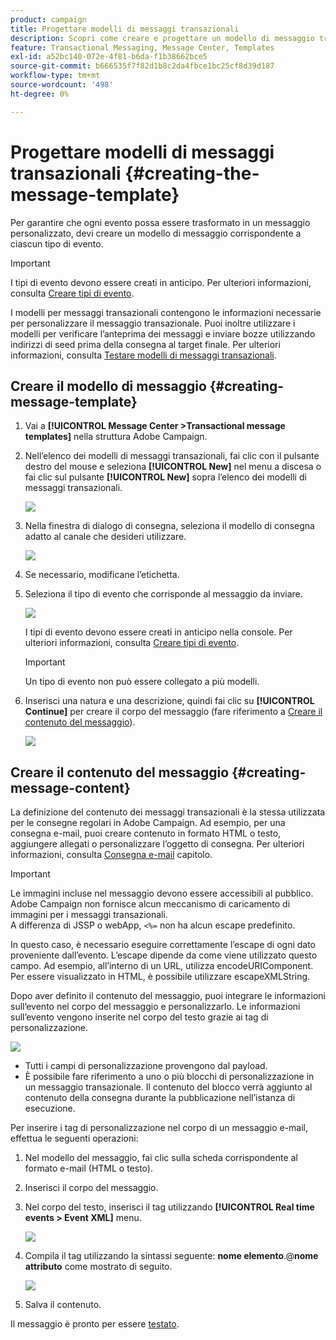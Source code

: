 ```yaml
---
product: campaign
title: Progettare modelli di messaggi transazionali
description: Scopri come creare e progettare un modello di messaggio transazionale in Adobe Campaign Classic
feature: Transactional Messaging, Message Center, Templates
exl-id: a52bc140-072e-4f81-b6da-f1b38662bce5
source-git-commit: b666535f7f82d1b8c2da4fbce1bc25cf8d39d187
workflow-type: tm+mt
source-wordcount: '498'
ht-degree: 0%

---
```


# Progettare modelli di messaggi transazionali {#creating-the-message-template}



Per garantire che ogni evento possa essere trasformato in un messaggio personalizzato, devi creare un modello di messaggio corrispondente a ciascun tipo di evento.

>[!IMPORTANT]
>
>I tipi di evento devono essere creati in anticipo. Per ulteriori informazioni, consulta [Creare tipi di evento](../../message-center/using/creating-event-types.md).

I modelli per messaggi transazionali contengono le informazioni necessarie per personalizzare il messaggio transazionale. Puoi inoltre utilizzare i modelli per verificare l’anteprima dei messaggi e inviare bozze utilizzando indirizzi di seed prima della consegna al target finale. Per ulteriori informazioni, consulta [Testare modelli di messaggi transazionali](../../message-center/using/testing-message-templates.md).

## Creare il modello di messaggio {#creating-message-template}

1. Vai a **[!UICONTROL Message Center >Transactional message templates]** nella struttura Adobe Campaign.

1. Nell’elenco dei modelli di messaggi transazionali, fai clic con il pulsante destro del mouse e seleziona **[!UICONTROL New]** nel menu a discesa o fai clic sul pulsante **[!UICONTROL New]** sopra l’elenco dei modelli di messaggi transazionali.

   ![](assets/messagecenter_create_model_001.png)

1. Nella finestra di dialogo di consegna, seleziona il modello di consegna adatto al canale che desideri utilizzare.

   ![](assets/messagecenter_create_model_002.png)

1. Se necessario, modificane l’etichetta.

1. Seleziona il tipo di evento che corrisponde al messaggio da inviare.

   ![](assets/messagecenter_create_model_003.png)

   I tipi di evento devono essere creati in anticipo nella console. Per ulteriori informazioni, consulta [Creare tipi di evento](../../message-center/using/creating-event-types.md).

   >[!IMPORTANT]
   >
   >Un tipo di evento non può essere collegato a più modelli.

1. Inserisci una natura e una descrizione, quindi fai clic su **[!UICONTROL Continue]** per creare il corpo del messaggio (fare riferimento a [Creare il contenuto del messaggio](#creating-message-content)).

   ![](assets/messagecenter_create_model_004.png)

## Creare il contenuto del messaggio {#creating-message-content}

La definizione del contenuto dei messaggi transazionali è la stessa utilizzata per le consegne regolari in Adobe Campaign. Ad esempio, per una consegna e-mail, puoi creare contenuto in formato HTML o testo, aggiungere allegati o personalizzare l’oggetto di consegna. Per ulteriori informazioni, consulta [Consegna e-mail](../../delivery/using/about-email-channel.md) capitolo.

>[!IMPORTANT]
>
>Le immagini incluse nel messaggio devono essere accessibili al pubblico. Adobe Campaign non fornisce alcun meccanismo di caricamento di immagini per i messaggi transazionali.\
>A differenza di JSSP o webApp, `<%=` non ha alcun escape predefinito.
>
>In questo caso, è necessario eseguire correttamente l’escape di ogni dato proveniente dall’evento. L’escape dipende da come viene utilizzato questo campo. Ad esempio, all’interno di un URL, utilizza encodeURIComponent. Per essere visualizzato in HTML, è possibile utilizzare escapeXMLString.

Dopo aver definito il contenuto del messaggio, puoi integrare le informazioni sull’evento nel corpo del messaggio e personalizzarlo. Le informazioni sull’evento vengono inserite nel corpo del testo grazie ai tag di personalizzazione.

![](assets/messagecenter_create_content_001.png)

* Tutti i campi di personalizzazione provengono dal payload.
* È possibile fare riferimento a uno o più blocchi di personalizzazione in un messaggio transazionale. Il contenuto del blocco verrà aggiunto al contenuto della consegna durante la pubblicazione nell’istanza di esecuzione.

Per inserire i tag di personalizzazione nel corpo di un messaggio e-mail, effettua le seguenti operazioni:

1. Nel modello del messaggio, fai clic sulla scheda corrispondente al formato e-mail (HTML o testo).

1. Inserisci il corpo del messaggio.

1. Nel corpo del testo, inserisci il tag utilizzando **[!UICONTROL Real time events > Event XML]** menu.

   ![](assets/messagecenter_create_custo_002.png)

1. Compila il tag utilizzando la sintassi seguente: **nome elemento**.@**nome attributo** come mostrato di seguito.

   ![](assets/messagecenter_create_custo_003.png)

1. Salva il contenuto.

Il messaggio è pronto per essere [testato](../../message-center/using/testing-message-templates.md).

